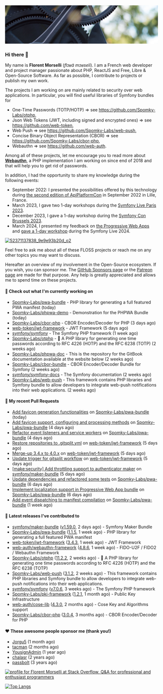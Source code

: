 ![Cover image](1.webp)

### Hi there 👋

My name is **Florent Morselli** (*flɔʁɑ̃ mɔʁseli*). I am a French web developer and project manager passionate about PHP, ReactJS and Free, Libre & Open-Source Software.
As far as possible, I contribute to projects or publish my own work.

The projects I am working on are mainly related to security over web applications. In particular, you will find useful libraries of Symfony bundles for
* One-Time Passwords (TOTP/HOTP) => see https://github.com/Spomky-Labs/otphp,
* Json Web Tokens (JWT, including signed and encrypted ones) => see https://github.com/web-token,
* Web Push => see https://github.com/Spomky-Labs/web-push,
* Concise Binary Object Representation (CBOR) => see https://github.com/Spomky-Labs/cbor-php,
* Webauthn => see https://github.com/web-auth.

Among all of these projects, let me encourage you to read more about [**Webauthn**](https://github.com/web-auth), a PHP implementation I am working on since end of 2018 and that will help you to get rid of passwords.

In addition, I had the opportunity to share my knowledge during the following events:

* September 2022: I presented the possibilities offered by this technology during [the second edition of ApiPlatformCon](https://youtu.be/Y2_0omg1CFk) in September 2022 in Lille, France.
* March 2023, I gave two 1-day workshops during the [Symfony Live Paris 2023](https://live.symfony.com/2023-paris/workshop/maximiser-la-securite-de-vos-applications-avec-le-bundle-security).
* December 2023, I gave a 1-day workshop during the [Symfony Con Brussels 2023](https://live.symfony.com/2023-brussels-con/workshop/road-to-safer-applications).
* March 2024, I presented my feedback on [the Progressive Web Apps](https://live.symfony.com/2024-paris/schedule/de-web-app-a-progressive-web-app) and [gave a 1-day workshop](https://live.symfony.com/2024-paris/workshop#securite-amelioree-et-webauthn-avec-symfony-2) during the Symfony Live 2024.

[![52371137838_9e9e93b20d_o2](https://user-images.githubusercontent.com/1091072/191684778-b9e26104-038d-45c2-a1b3-287233d15ecc.jpg)](https://api-platform.com/con/2022/conferences/webauthn-se-debarrasser-des-mots-de-passe-definitivement/)

Feel free to ask me about all of these FLOSS projects or reach me on any other topics you may want to discuss.

Hereafter an overview of my involvement in the Open-Source ecosystem.
If you wish, you can sponsor me. The [GitHub Sponsors page](https://github.com/sponsors/Spomky/) or the [Patreon page](https://www.patreon.com/FlorentMorselli) are made for that purpose. Any help is greatly appreciated and allows me to spend time on these projects.

#### 👷 Check out what I'm currently working on

- [Spomky-Labs/pwa-bundle](https://github.com/Spomky-Labs/pwa-bundle) - PHP library for generating a full featured PWA manifest (today)
- [Spomky-Labs/phpwa-demo](https://github.com/Spomky-Labs/phpwa-demo) - Demonstration for the PHPWA Bundle (today)
- [Spomky-Labs/cbor-php](https://github.com/Spomky-Labs/cbor-php) - CBOR Encoder/Decoder for PHP (3 days ago)
- [web-token/jwt-framework](https://github.com/web-token/jwt-framework) - JWT Framework (5 days ago)
- [symfony/symfony](https://github.com/symfony/symfony) - The Symfony PHP framework (1 week ago)
- [Spomky-Labs/otphp](https://github.com/Spomky-Labs/otphp) - :closed_lock_with_key: A PHP library for generating one time passwords according to RFC 4226 (HOTP) and the RFC 6238 (TOTP) (2 weeks ago)
- [Spomky-Labs/phpwa-doc](https://github.com/Spomky-Labs/phpwa-doc) - This is the repository for the GitBook documentation available at the website below (2 weeks ago)
- [Spomky-Labs/cbor-bundle](https://github.com/Spomky-Labs/cbor-bundle) - CBOR Encoder/Decoder Bundle for Symfony (2 weeks ago)
- [symfony/symfony-docs](https://github.com/symfony/symfony-docs) - The Symfony documentation (2 weeks ago)
- [Spomky-Labs/web-push](https://github.com/Spomky-Labs/web-push) - This framework contains PHP libraries and Symfony bundle to allow developers to integrate web-push notifications into their web applications. (2 weeks ago)

#### 🔨 My recent Pull Requests

- [Add favicon generation functionalities](https://github.com/Spomky-Labs/pwa-bundle/pull/189) on [Spomky-Labs/pwa-bundle](https://github.com/Spomky-Labs/pwa-bundle) (today)
- [Add favicon support, configuring and processing methods](https://github.com/Spomky-Labs/pwa-bundle/pull/187) on [Spomky-Labs/pwa-bundle](https://github.com/Spomky-Labs/pwa-bundle) (4 days ago)
- [Refactor event listeners and service workers](https://github.com/Spomky-Labs/pwa-bundle/pull/186) on [Spomky-Labs/pwa-bundle](https://github.com/Spomky-Labs/pwa-bundle) (4 days ago)
- [Restore repositories to .gitsplit.yml](https://github.com/web-token/jwt-framework/pull/564) on [web-token/jwt-framework](https://github.com/web-token/jwt-framework) (5 days ago)
- [Merge-up 3.4.x to 4.0.x](https://github.com/web-token/jwt-framework/pull/563) on [web-token/jwt-framework](https://github.com/web-token/jwt-framework) (5 days ago)
- [Update trigger for gitsplit workflow](https://github.com/web-token/jwt-framework/pull/562) on [web-token/jwt-framework](https://github.com/web-token/jwt-framework) (5 days ago)
- [[make:security] Add throttling support to authenticator maker](https://github.com/symfony/maker-bundle/pull/1524) on [symfony/maker-bundle](https://github.com/symfony/maker-bundle) (5 days ago)
- [Update dependencies and refactored some tests](https://github.com/Spomky-Labs/pwa-bundle/pull/185) on [Spomky-Labs/pwa-bundle](https://github.com/Spomky-Labs/pwa-bundle) (6 days ago)
- [Implement localization support in Progressive Web App bundle](https://github.com/Spomky-Labs/pwa-bundle/pull/182) on [Spomky-Labs/pwa-bundle](https://github.com/Spomky-Labs/pwa-bundle) (6 days ago)
- [Add event dispatching to manifest compilation](https://github.com/Spomky-Labs/pwa-bundle/pull/179) on [Spomky-Labs/pwa-bundle](https://github.com/Spomky-Labs/pwa-bundle) (1 week ago)

#### 🔭 Latest releases I've contributed to

- [symfony/maker-bundle](https://github.com/symfony/maker-bundle) ([v1.59.0](https://github.com/symfony/maker-bundle/releases/tag/v1.59.0), 2 days ago) - Symfony Maker Bundle
- [Spomky-Labs/pwa-bundle](https://github.com/Spomky-Labs/pwa-bundle) ([1.1.5](https://github.com/Spomky-Labs/pwa-bundle/releases/tag/1.1.5), 1 week ago) - PHP library for generating a full featured PWA manifest
- [web-token/jwt-framework](https://github.com/web-token/jwt-framework) ([3.4.3](https://github.com/web-token/jwt-framework/releases/tag/3.4.3), 1 week ago) - JWT Framework
- [web-auth/webauthn-framework](https://github.com/web-auth/webauthn-framework) ([4.8.6](https://github.com/web-auth/webauthn-framework/releases/tag/4.8.6), 1 week ago) - FIDO-U2F / FIDO2 / Webauthn Framework
- [Spomky-Labs/otphp](https://github.com/Spomky-Labs/otphp) ([11.2.2](https://github.com/Spomky-Labs/otphp/releases/tag/11.2.2), 2 weeks ago) - :closed_lock_with_key: A PHP library for generating one time passwords according to RFC 4226 (HOTP) and the RFC 6238 (TOTP)
- [Spomky-Labs/web-push](https://github.com/Spomky-Labs/web-push) ([3.1.2](https://github.com/Spomky-Labs/web-push/releases/tag/3.1.2), 2 weeks ago) - This framework contains PHP libraries and Symfony bundle to allow developers to integrate web-push notifications into their web applications.
- [symfony/symfony](https://github.com/symfony/symfony) ([v7.0.6](https://github.com/symfony/symfony/releases/tag/v7.0.6), 3 weeks ago) - The Symfony PHP framework
- [Spomky-Labs/pki-framework](https://github.com/Spomky-Labs/pki-framework) ([1.2.1](https://github.com/Spomky-Labs/pki-framework/releases/tag/1.2.1), 1 month ago) - Public Key Infrastructure
- [web-auth/cose-lib](https://github.com/web-auth/cose-lib) ([4.3.0](https://github.com/web-auth/cose-lib/releases/tag/4.3.0), 2 months ago) - Cose Key and Algorithms support
- [Spomky-Labs/cbor-php](https://github.com/Spomky-Labs/cbor-php) ([3.0.4](https://github.com/Spomky-Labs/cbor-php/releases/tag/3.0.4), 3 months ago) - CBOR Encoder/Decoder for PHP

#### ❤️ These awesome people sponsor me (thank you!)

- [Jorgu5](https://github.com/Jorgu5) (1 month ago)
- [tacman](https://github.com/tacman) (2 months ago)
- [YousignAdmin](https://github.com/YousignAdmin) (1 year ago)
- [chalasr](https://github.com/chalasr) (2 years ago)
- [passbolt](https://github.com/passbolt) (3 years ago)

<a href="https://stackoverflow.com/users/2157818/florent-morselli"><img src="https://stackoverflow.com/users/flair/2157818.png" width="208" height="58" alt="profile for Florent Morselli at Stack Overflow, Q&amp;A for professional and enthusiast programmers" title="profile for Florent Morselli at Stack Overflow, Q&amp;A for professional and enthusiast programmers"></a>

[![Top Langs](https://wakatime.com/share/@Spomky/aa41d408-c524-4a5f-936d-0b9446698abd.svg)](https://wakatime.com/@Spomky)
